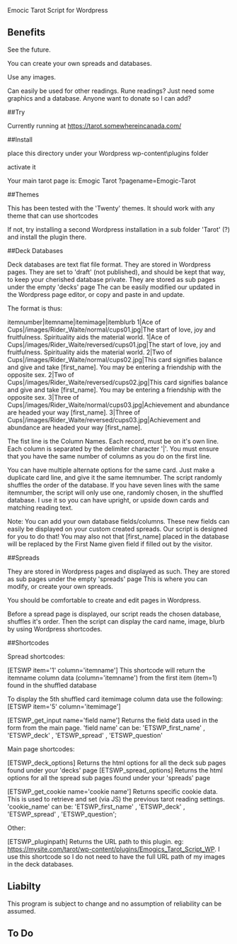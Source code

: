 Emocic Tarot Script for Wordpress

## Benefits

See the future.

You can create your own spreads and databases.

Use any images.

Can easily be used for other readings. Rune readings? Just need some graphics and a database. Anyone want to donate so I can add?

##Try

Currently running at https://tarot.somewhereincanada.com/

##Install

place this directory under your Wordpress wp-content\plugins folder

activate it

Your main tarot page is: Emogic Tarot
?pagename=Emogic-Tarot

##Themes

This has been tested with the 'Twenty' themes.
It should work with any theme that can use shortcodes

If not, try installing a second Wordpress installation in a sub folder 'Tarot' (?) and install the plugin there.

##Deck Databases

Deck databases are text flat file format.
They are stored in Wordpress pages. They are set to 'draft' (not published), and should be kept that way, to keep your cherished database private.
They are stored as sub pages under the empty 'decks' page
The can be easily modified our updated in the Wordpress page editor, or copy and paste in and update.

The format is thus:

itemnumber|itemname|itemimage|itemblurb
1|Ace of Cups|/images/Rider_Waite/normal/cups01.jpg|The start of love, joy and fruitfulness. Spirituality aids the material world.
1|Ace of Cups|/images/Rider_Waite/reversed/cups01.jpg|The start of love, joy and fruitfulness. Spirituality aids the material world.
2|Two of Cups|/images/Rider_Waite/normal/cups02.jpg|This card signifies balance and give and take [first_name]. You may be entering a friendship with the opposite sex.
2|Two of Cups|/images/Rider_Waite/reversed/cups02.jpg|This card signifies balance and give and take [first_name]. You may be entering a friendship with the opposite sex.
3|Three of Cups|/images/Rider_Waite/normal/cups03.jpg|Achievement and abundance are headed your way [first_name].
3|Three of Cups|/images/Rider_Waite/reversed/cups03.jpg|Achievement and abundance are headed your way [first_name].

The fist line is the Column Names.
Each record, must be on it's own line.
Each column is separated by the delimiter character '|'.
You must ensure that you have the same number of columns as you do on the first line.

You can have multiple alternate options for the same card. Just make a duplicate card line, and give it the same itemnumber.
The script randomly shuffles the order of the database.
If you have seven lines with the same itemnumber, the script will only use one, randomly chosen, in the shuffled database.
I use it so you can have upright, or upside down cards and matching reading text.

Note: You can add your own database fields/columns.
These new fields can easily be displayed on your custom created spreads.
Our script is designed for you to do that!
You may also not that [first_name] placed in the database will be replaced by the First Name given field if filled out by the visitor.

##Spreads

They are stored in Wordpress pages and displayed as such.
They are stored as sub pages under the empty 'spreads' page
This is where you can modify, or create your own spreads.

You should be comfortable to create and edit pages in Wordpress.

Before a spread page is displayed, our script reads the chosen database, shuffles it's order.
Then the script can display the card name, image, blurb by using Wordpress shortcodes.

##Shortcodes

Spread shortcodes:

[ETSWP item='1' column='itemname']
This shortcode will return the itemname column data (column='itemname') from the first item (item=1) found in the shuffled database

To display the 5th shuffled card itemimage column data use the following:
[ETSWP item='5' column='itemimage']

[ETSWP_get_input name='field name'] Returns the field data used in the form from the main page.
'field name' can be: 'ETSWP_first_name' , 'ETSWP_deck' , 'ETSWP_spread' , 'ETSWP_question'

Main page shortcodes:

[ETSWP_deck_options] Returns the html options for all the deck sub pages found under your 'decks' page
[ETSWP_spread_options] Returns the html options for all the spread sub pages found under your 'spreads' page

[ETSWP_get_cookie name='cookie name'] Returns specific cookie data.
This is used to retrieve and set (via JS) the previous tarot reading settings.
'cookie_name' can be: 'ETSWP_first_name' , 'ETSWP_deck' , 'ETSWP_spread' , 'ETSWP_question';

Other:

[ETSWP_pluginpath] Returns the URL path to this plugin. eg: https://mysite.com/tarot/wp-content/plugins/Emogics_Tarot_Script_WP.
I use this shortcode so I do not need to have the full URL path of my images in the deck databases.

## Liabilty

This program is subject to change and no assumption of reliability can be assumed.


## To Do
